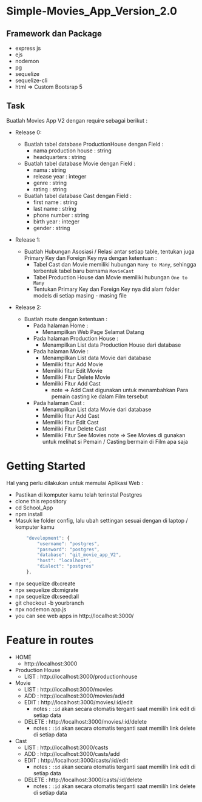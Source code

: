 # Simple-Movies_App_Version_2.0

## Framework dan Package
- express js
- ejs
- nodemon
- pg
- sequelize
- sequelize-cli
- html => Custom Bootsrap 5

## Task
Buatlah Movies App V2 dengan require sebagai berikut :

- Release 0:
    - Buatlah tabel database ProductionHouse dengan Field :
        - nama production house : string
        - headquarters : string
    - Buatlah tabel database Movie dengan Field :
        - nama : string
        - release year : integer
        - genre : string
        - rating : string
    - Buatlah tabel database Cast dengan Field :
        - first name : string
        - last name : string
        - phone number : string
        - birth year : integer
        - gender : string

- Release 1:
    - Buatlah Hubungan Asosiasi / Relasi antar setiap table, tentukan juga Primary Key dan Foreign Key nya dengan ketentuan :
        - Tabel Cast dan Movie memiliki hubungan `Many to Many`, sehingga terbentuk tabel baru bernama `MovieCast`
        - Tabel Production House dan Movie memiliki hubungan `One to Many`
        - Tentukan Primary Key dan Foreign Key nya did alam folder models di setiap masing - masing file

- Release 2:
    - Buatlah route dengan ketentuan :
        - Pada halaman Home :    
            - Menampilkan Web Page Selamat Datang
        - Pada halaman Production House :
            - Menampilkan List data Production House dari database
        - Pada halaman Movie :
            - Menampilkan List data Movie dari database
            - Memiliki fitur Add Movie
            - Memiliki fitur Edit Movie
            - Memiliki Fitur Delete Movie
            - Memiliki Fitur Add Cast
                - note => Add Cast digunakan untuk menambahkan Para pemain casting ke dalam Film tersebut
        - Pada halaman Cast :
            - Menampilkan List data Movie dari database
            - Memiliki fitur Add Cast
            - Memiliki fitur Edit Cast
            - Memiliki Fitur Delete Cast
            - Memiliki Fitur See Movies
                note => See Movies di gunakan untuk melihat si Pemain / Casting bermain di Film apa saja

# Getting Started
Hal yang perlu dilakukan untuk memulai Aplikasi Web :

- Pastikan di komputer kamu telah terinstal Postgres
- clone this repository
- cd School_App
- npm install
- Masuk ke folder config, lalu ubah settingan sesuai dengan di laptop / komputer kamu
    ```JavaScript
        "development": {
            "username": "postgres",
            "password": "postgres",
            "database": "git_movie_app_V2",
            "host": "localhost",
            "dialect": "postgres"
        },
    ```
- npx sequelize db:create
- npx sequelize db:migrate
- npx sequelize db:seed:all 
- git checkout -b yourbranch
- npx nodemon app.js
- you can see web apps in http://localhost:3000/

# Feature in routes
- HOME
    - http://localhost:3000
- Production House
    - LIST : http://localhost:3000/productionhouse
- Movie
    - LIST : http://localhost:3000/movies
    - ADD : http://localhost:3000/movies/add
    - EDIT : http://localhost:3000/movies/:id/edit
        - notes : `:id` akan secara otomatis terganti saat memilih link edit di setiap data
    - DELETE : http://localhost:3000/movies/:id/delete
        - notes : `:id` akan secara otomatis terganti saat memilih link delete di setiap data
- Cast
    - LIST : http://localhost:3000/casts
    - ADD : http://localhost:3000/casts/add
    - EDIT : http://localhost:3000/casts/:id/edit
        - notes : `:id` akan secara otomatis terganti saat memilih link edit di setiap data
    - DELETE : http://localhost:3000/casts/:id/delete
        - notes : `:id` akan secara otomatis terganti saat memilih link delete di setiap data

    